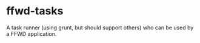 ffwd-tasks
==========

A task runner (using grunt, but should support others) who can be used by a FFWD application. 
